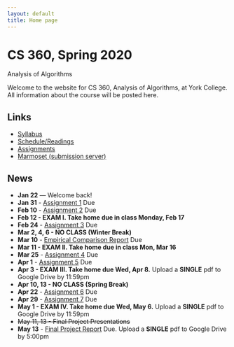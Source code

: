 ```yaml
---
layout: default
title: Home page
---
```


# CS 360, Spring 2020

<div id="subtitle">Analysis of Algorithms</div>

Welcome to the website for CS 360, Analysis of Algorithms, at York College.  All information about the course will be posted here.

## Links

* [Syllabus](syllabus.html)
* [Schedule/Readings](schedule.html)
* [Assignments](assign/index.html)
* [Marmoset (submission server)](https://cs.ycp.edu/marmoset)

## News

* **Jan 22** &mdash; Welcome back!
* **Jan 31** - [Assignment 1](assign/assign01.html) Due
* **Feb 10** - [Assignment 2](assign/assign02.html) Due
* **Feb 12 - EXAM I. Take home due in class Monday, Feb 17**
* **Feb 24** - [Assignment 3](assign/assign03.html) Due
* **Mar 2, 4, 6 - NO CLASS (Winter Break)**
* **Mar 10** - [Empirical Comparison Report](assign/emp_comp.html) Due
* **Mar 11 - EXAM II. Take home due in class Mon, Mar 16**
* **Mar 25** - [Assignment 4](assign/assign04.html) Due
* **Apr 1** - [Assignment 5](assign/assign05.html) Due
* **Apr 3 - EXAM III. Take home due Wed, Apr 8.** Upload a **SINGLE** pdf to Google Drive by 11:59pm
* **Apr 10, 13 - NO CLASS (Spring Break)**
* **Apr 22** - [Assignment 6](assign/assign06.html) Due
* **Apr 29** - [Assignment 7](assign/assign07.html) Due
* **May 1 - EXAM IV. Take home due Wed, May 6.** Upload a **SINGLE** pdf to Google Drive by 11:59pm
* <strike>May 11, 13 - Final Project Presentations</strike> 
* **May 13** - [Final Project Report](assign/finalproj.html) Due. Upload a **SINGLE** pdf to Google Drive by 5:00pm

<!--
* **May 11, 13** - [Final Project Presentations](assign/finalproj.html)
-->